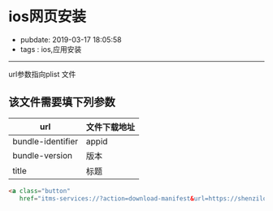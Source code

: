 # ios网页安装

- pubdate: 2019-03-17 18:05:58
- tags : ios,应用安装

---

url参数指向plist 文件

该文件需要填下列参数
--------------------

| url               | 文件下载地址 |
| ----------------- | ------------------ |
| bundle-identifier | appid              |
| bundle-version    | 版本             |
| title             | 标题             |

````html
<a class="button"
   href="itms-services://?action=download-manifest&url=https://shenzilong.cn/record/res/gac.plist">安装ipa</a>
````
